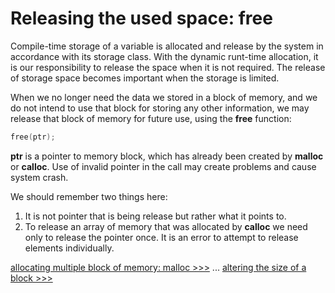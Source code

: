# Releasing the used space: free

Compile-time storage of a variable is allocated and release by the system in accordance with its storage class. With the dynamic runt-time allocation, it is our responsibility to release the space when it is not required. The release of storage space becomes important when the storage is limited.

When we no longer need the data we stored in a block of memory, and we do not intend to use that block for storing any other information, we may release that block of memory for future use, using the **free** function:

```c
free(ptr);
```

**ptr** is a pointer to memory block, which has already been created by **malloc** or **calloc**. Use of invalid pointer in the call may create problems and cause system crash. 

We should remember two things here:

1. It is not pointer that is being release but rather what it points to.
2. To release an array of memory that was allocated by **calloc** we need only to release the pointer once. It is an error to attempt to release elements individually.

[allocating multiple block of memory: malloc >>>](102-allocaing-multiple-block-of-memory-calloc.md) ... [altering the size of a block >>>](104-altering-the-size-of-a-block.md)